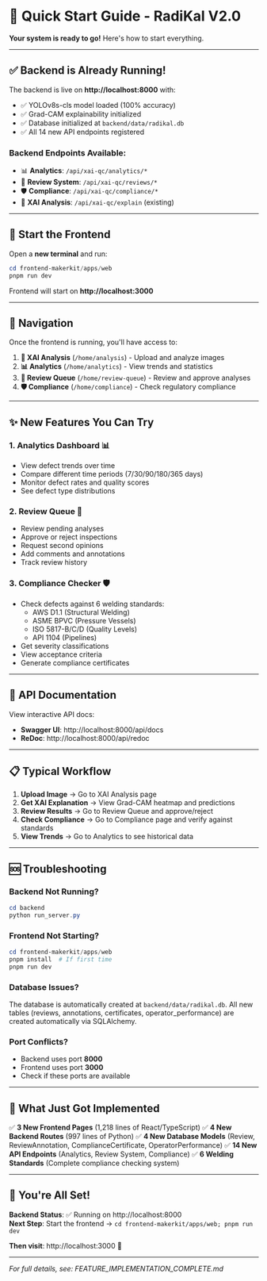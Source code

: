 # 🚀 Quick Start Guide - RadiKal V2.0

**Your system is ready to go!** Here's how to start everything.

---

## ✅ **Backend is Already Running!**

The backend is live on **http://localhost:8000** with:
- ✅ YOLOv8s-cls model loaded (100% accuracy)
- ✅ Grad-CAM explainability initialized
- ✅ Database initialized at `backend/data/radikal.db`
- ✅ All 14 new API endpoints registered

### **Backend Endpoints Available:**
- 📊 **Analytics**: `/api/xai-qc/analytics/*`
- 👥 **Review System**: `/api/xai-qc/reviews/*`
- 🛡️ **Compliance**: `/api/xai-qc/compliance/*`
- 🔬 **XAI Analysis**: `/api/xai-qc/explain` (existing)

---

## 🎨 **Start the Frontend**

Open a **new terminal** and run:

```powershell
cd frontend-makerkit/apps/web
pnpm run dev
```

Frontend will start on **http://localhost:3000**

---

## 🧭 **Navigation**

Once the frontend is running, you'll have access to:

1. **🔬 XAI Analysis** (`/home/analysis`) - Upload and analyze images
2. **📊 Analytics** (`/home/analytics`) - View trends and statistics
3. **👥 Review Queue** (`/home/review-queue`) - Review and approve analyses
4. **🛡️ Compliance** (`/home/compliance`) - Check regulatory compliance

---

## ✨ **New Features You Can Try**

### **1. Analytics Dashboard** 📊
- View defect trends over time
- Compare different time periods (7/30/90/180/365 days)
- Monitor defect rates and quality scores
- See defect type distributions

### **2. Review Queue** 👥
- Review pending analyses
- Approve or reject inspections
- Request second opinions
- Add comments and annotations
- Track review history

### **3. Compliance Checker** 🛡️
- Check defects against 6 welding standards:
  - AWS D1.1 (Structural Welding)
  - ASME BPVC (Pressure Vessels)
  - ISO 5817-B/C/D (Quality Levels)
  - API 1104 (Pipelines)
- Get severity classifications
- View acceptance criteria
- Generate compliance certificates

---

## 🔧 **API Documentation**

View interactive API docs:
- **Swagger UI**: http://localhost:8000/api/docs
- **ReDoc**: http://localhost:8000/api/redoc

---

## 📋 **Typical Workflow**

1. **Upload Image** → Go to XAI Analysis page
2. **Get XAI Explanation** → View Grad-CAM heatmap and predictions
3. **Review Results** → Go to Review Queue and approve/reject
4. **Check Compliance** → Go to Compliance page and verify against standards
5. **View Trends** → Go to Analytics to see historical data

---

## 🆘 **Troubleshooting**

### **Backend Not Running?**
```powershell
cd backend
python run_server.py
```

### **Frontend Not Starting?**
```powershell
cd frontend-makerkit/apps/web
pnpm install  # If first time
pnpm run dev
```

### **Database Issues?**
The database is automatically created at `backend/data/radikal.db`.
All new tables (reviews, annotations, certificates, operator_performance) are created automatically via SQLAlchemy.

### **Port Conflicts?**
- Backend uses port **8000**
- Frontend uses port **3000**
- Check if these ports are available

---

## 📝 **What Just Got Implemented**

✅ **3 New Frontend Pages** (1,218 lines of React/TypeScript)
✅ **4 New Backend Routes** (997 lines of Python)
✅ **4 New Database Models** (Review, ReviewAnnotation, ComplianceCertificate, OperatorPerformance)
✅ **14 New API Endpoints** (Analytics, Review System, Compliance)
✅ **6 Welding Standards** (Complete compliance checking system)

---

## 🎉 **You're All Set!**

**Backend Status**: ✅ Running on http://localhost:8000  
**Next Step**: Start the frontend → `cd frontend-makerkit/apps/web; pnpm run dev`

**Then visit**: http://localhost:3000 🚀

---

*For full details, see: FEATURE_IMPLEMENTATION_COMPLETE.md*
